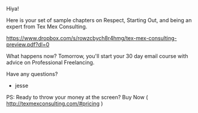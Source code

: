 Hiya!

Here is your set of sample chapters on Respect, Starting Out, and
being an expert from Tex Mex Consulting.

https://www.dropbox.com/s/rowzcbych8r4hmg/tex-mex-consulting-preview.pdf?dl=0

What happens now? Tomorrow, you'll start your 30 day email course
with advice on Professional Freelancing.

Have any questions?

- jesse

PS: Ready to throw your money at the screen? Buy Now ( http://texmexconsulting.com/#pricing )
